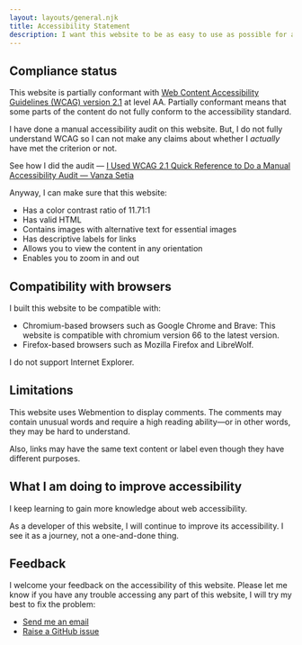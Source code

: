 ```yaml
---
layout: layouts/general.njk
title: Accessibility Statement
description: I want this website to be as easy to use as possible for as many people as possible, no matter what their device, browser, network speed, or ability are.
---
```


## Compliance status

This website is partially conformant with [Web Content Accessibility Guidelines (WCAG) version 2.1](https://www.w3.org/TR/WCAG21/) at level AA. Partially conformant means that some parts of the content do not fully conform to the accessibility standard.

I have done a manual accessibility audit on this website. But, I do not fully understand WCAG so I can not make any claims about whether I *actually* have met the criterion or not.

See how I did the audit — [I Used WCAG 2.1 Quick Reference to Do a Manual Accessibility Audit — Vanza Setia](/blog/i-used-wcag-2-1-quick-reference-to-do-a-manual-accessibility-audit/)

Anyway, I can make sure that this website:

- Has a color contrast ratio of 11.71:1
- Has valid HTML
- Contains images with alternative text for essential images
- Has descriptive labels for links
- Allows you to view the content in any orientation
- Enables you to zoom in and out

## Compatibility with browsers

I built this website to be compatible with:

- Chromium-based browsers such as Google Chrome and Brave: This website is compatible with chromium version 66 to the latest version.
- Firefox-based browsers such as Mozilla Firefox and LibreWolf.

I do not support Internet Explorer.

## Limitations

This website uses Webmention to display comments. The comments may contain unusual words and require a high reading ability—or in other words, they may be hard to understand.

Also, links may have the same text content or label even though they have different purposes.

## What I am doing to improve accessibility

I keep learning to gain more knowledge about web accessibility.

As a developer of this website, I will continue to improve its accessibility. I see it as a journey, not a one-and-done thing.

## Feedback

I welcome your feedback on the accessibility of this website. Please let me know if you have any trouble accessing any part of this website, I will try my best to fix the problem:

- [Send me an email](mailto:venusbumi2@gmail.com)
- [Raise a GitHub issue](https://github.com/vanzasetia/vanzasetia.site/issues/new)
